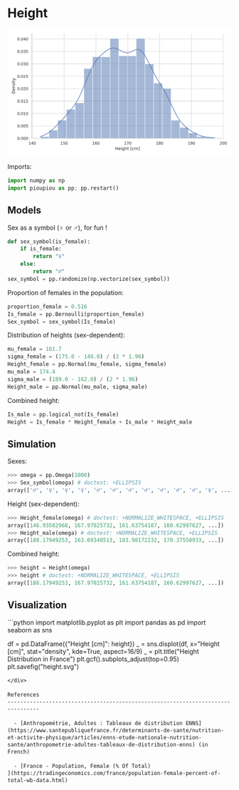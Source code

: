 Height
================================================================================


![Height](images/height.svg)



Imports:

```python
import numpy as np
import pioupiou as pp; pp.restart()
```

Models
--------------------------------------------------------------------------------

Sex as a symbol (♀ or ♂), for fun !

```python
def sex_symbol(is_female):
    if is_female:
        return "♀"
    else:
        return "♂"
sex_symbol = pp.randomize(np.vectorize(sex_symbol))
```

Proportion of females in the population:

```python
proportion_female = 0.516
Is_female = pp.Bernoulli(proportion_female)
Sex_symbol = sex_symbol(Is_female)
```

Distribution of heights (sex-dependent):

```python
mu_female = 161.7
sigma_female = (175.0 - 149.0) / (2 * 1.96)
Height_female = pp.Normal(mu_female, sigma_female)
mu_male = 174.4
sigma_male = (189.0 - 162.0) / (2 * 1.96)
Height_male = pp.Normal(mu_male, sigma_male)
```

Combined height:

```python
Is_male = pp.logical_not(Is_female)
Height = Is_female * Height_female + Is_male * Height_male
```

Simulation
--------------------------------------------------------------------------------

Sexes:

```python
>>> omega = pp.Omega(1000)
>>> Sex_symbol(omega) # doctest: +ELLIPSIS
array(['♂', '♀', '♀', '♀', '♂', '♂', '♂', '♂', '♂', '♂', '♂', '♀', ...)
```

Height (sex-dependent):

```python
>>> Height_female(omega) # doctest: +NORMALIZE_WHITESPACE, +ELLIPSIS
array([146.93582968, 167.97025732, 161.63754187, 160.62997627, ...])
>>> Height_male(omega) # doctest: +NORMALIZE_WHITESPACE, +ELLIPSIS
array([188.17949253, 163.69348513, 183.98172232, 170.37550933, ...])    
```

Combined height:
```python
>>> height = Height(omega)
>>> height # doctest: +NORMALIZE_WHITESPACE, +ELLIPSIS
array([188.17949253, 167.97025732, 161.63754187, 160.62997627, ...])
```

Visualization
--------------------------------------------------------------------------------

<div class="viz">
```python
import matplotlib.pyplot as plt
import pandas as pd
import seaborn as sns

df = pd.DataFrame({"Height [cm]": height})
_  = sns.displot(df, x="Height [cm]", stat="density", kde=True, aspect=16/9)
_ = plt.title("Height Distribution in France")
plt.gcf().subplots_adjust(top=0.95)
plt.savefig("height.svg")
```
</div>

References
--------------------------------------------------------------------------------

  - [Anthropométrie, Adultes : Tableaux de distribution ENNS](https://www.santepubliquefrance.fr/determinants-de-sante/nutrition-et-activite-physique/articles/enns-etude-nationale-nutrition-sante/anthropometrie-adultes-tableaux-de-distribution-enns) (in French)

  - [France - Population, Female (% Of Total)
](https://tradingeconomics.com/france/population-female-percent-of-total-wb-data.html)